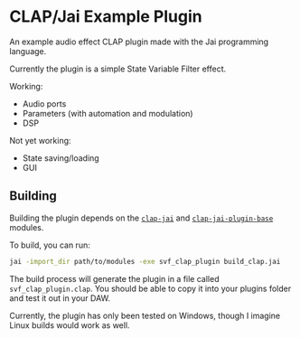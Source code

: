 # CLAP/Jai Example Plugin

An example audio effect CLAP plugin made with the Jai 
programming language.

Currently the plugin is a simple State Variable Filter effect.

Working:
- Audio ports
- Parameters (with automation and modulation)
- DSP

Not yet working:
- State saving/loading
- GUI

## Building

Building the plugin depends on the
[`clap-jai`](https://github.com/jatinchowdhury18/clap-jai)
and
[`clap-jai-plugin-base`](https://github.com/jatinchowdhury18/clap-jai-plugin-base)
modules.

To build, you can run:
```bash
jai -import_dir path/to/modules -exe svf_clap_plugin build_clap.jai
```

The build process will generate the plugin in a file called
`svf_clap_plugin.clap`. You should be able to copy it
into your plugins folder and test it out in your DAW.

Currently, the plugin has only been tested on Windows,
though I imagine Linux builds would work as well.
